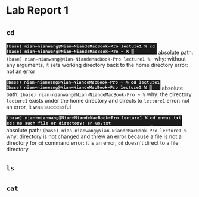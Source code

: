 # Lab Report 1
## `cd`
![Image](cd_none.png)
absolute path: `(base) nian-nianwang@Nian-NiandeMacBook-Pro lecture1 % `
why: without any arguments, it sets working directory back to the home directory
error: not an error

![Image](cd_directory.png)
absolute path: `(base) nian-nianwang@Nian-NiandeMacBook-Pro ~ %`
why: the directory `lecture1` exists under the home directory and directs to `lecture1`
error: not an error, it was successful

![Image](cd_file.png)
absolute path: `(base) nian-nianwang@Nian-NiandeMacBook-Pro lecture1 %`
why: directory is not changed and threw an error because a file is not a directory for `cd` command
error: it is an error, `cd` doesn't direct to a file directory

## `ls`

## `cat`
